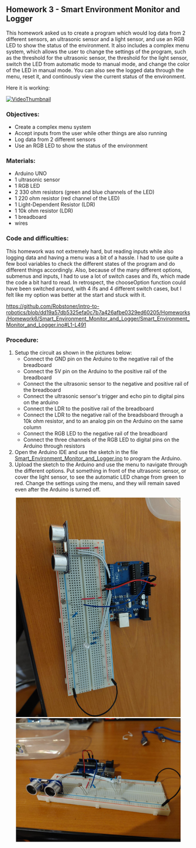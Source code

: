## Homework 3 - Smart Environment Monitor and Logger

This homework asked us to create a program which would log data from 2 different sensors, an ultrasonic sensor and a light sensor, and use an RGB LED to show the status of the environment.
It also includes a complex menu system, which allows the user to change the settings of the program, such as the threshold for the ultrasonic sensor, the threshold for the light sensor, switch the LED from automatic mode to manual mode, and change the color of the LED in manual mode.
You can also see the logged data through the menu, reset it, and continously view the current status of the environment.

Here it is working:

[![VideoThumbnail](https://img.youtube.com/vi/9nzhbSkcmiI/hqdefault.jpg)](https://youtu.be/9nzhbSkcmiI)

### Objectives:

- Create a complex menu system
- Accept inputs from the user while other things are also running
- Log data from 2 different sensors
- Use an RGB LED to show the status of the environment

### Materials:

- Arduino UNO
- 1 ultrasonic sensor
- 1 RGB LED
- 2 330 ohm resistors (green and blue channels of the LED)
- 1 220 ohm resistor (red channel of the LED)
- 1 Light-Dependent Resistor (LDR)
- 1 10k ohm resistor (LDR)
- 1 breadboard
- wires

### Code and difficulties:

This homework was not extremely hard, but reading inputs while also logging data and having a menu was a bit of a hassle. 
I had to use quite a few bool variables to check the different states of the program and do different things accordingly.
Also, because of the many different options, submenus and inputs, I had to use a lot of switch cases and ifs, which made the code a bit hard to read.
In retrospect, the chooseOption function could have been switched around, with 4 ifs and 4 different switch cases, but I felt like my option was better at the start and stuck with it.

https://github.com/Robstoner/intro-to-robotics/blob/dd19a57db5325efa0c7b7a426afbe0329ed60205/Homeworks/Homework6/Smart_Environment_Monitor_and_Logger/Smart_Environment_Monitor_and_Logger.ino#L1-L491

### Procedure:

1. Setup the circuit as shown in the pictures below:
   - Connect the GND pin on the Arduino to the negative rail of the breadboard
   - Connect the 5V pin on the Arduino to the positive rail of the breadboard
   - Connect the the ultrasonic sensor to the negative and positive rail of the breadboard
   - Connect the ultrasonic sensor's trigger and echo pin to digital pins on the arduino
   - Connect the LDR to the positive rail of the breadboard
   - Connect the LDR to the negative rail of the breadsboard through a 10k ohm resistor, and to an analog pin on the Arduino on the same column
   - Connect the RGB LED to the negative rail of the breadboard
   - Connect the three channels of the RGB LED to digital pins on the Arduino through resistors
2. Open the Arduino IDE and use the sketch in the file [Smart_Environment_Monitor_and_Logger.ino](Smart_Environment_Monitor_and_Logger/Smart_Environment_Monitor_and_Logger.ino) to program the Arduino.
3. Upload the sketch to the Arduino and use the menu to navigate through the different options. Put something in front of the ultrasonic sensor, or cover the light sensor, to see the automatic LED change from green to red. Change the settings using the menu, and they will remain saved even after the Arduino is turned off.

<p align="middle" float="left">
   <img src="TopDownView.jpeg" width="450px" />
   <img src="SideView.jpeg" width="450px" />
</p>
